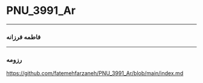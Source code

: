 # PNU_3991_Ar
---
### فاطمه فرزانه

<OL>
 
 
 </ol>




---
###  رزومه

https://github.com/fatemehfarzaneh/PNU_3991_Ar/blob/main/index.md 



